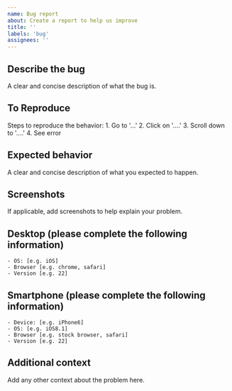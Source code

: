 ```yaml
---
name: Bug report
about: Create a report to help us improve
title: ''
labels: 'bug'
assignees: ''
---
```


## Describe the bug

A clear and concise description of what the bug is.

## To Reproduce

Steps to reproduce the behavior: 1. Go to '...' 2. Click on '....' 3. Scroll down to '....' 4. See error

## Expected behavior

A clear and concise description of what you expected to happen.

## Screenshots

If applicable, add screenshots to help explain your problem.

## Desktop (please complete the following information)

    - OS: [e.g. iOS]
    - Browser [e.g. chrome, safari]
    - Version [e.g. 22]

## Smartphone (please complete the following information)

    - Device: [e.g. iPhone6]
    - OS: [e.g. iOS8.1]
    - Browser [e.g. stock browser, safari]
    - Version [e.g. 22]

## Additional context

Add any other context about the problem here.
